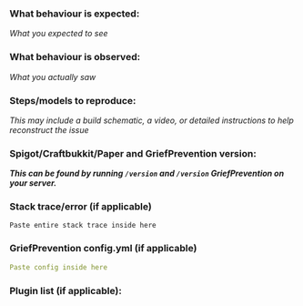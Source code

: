 ### What behaviour is expected:
_What you expected to see_
### What behaviour is observed:
_What you actually saw_
### Steps/models to reproduce:
_This may include a build schematic, a video, or detailed instructions to help reconstruct the issue_

### Spigot/Craftbukkit/Paper and GriefPrevention version:
___This can be found by running `/version` and `/version` GriefPrevention on your server.___


### Stack trace/error (if applicable)

```
Paste entire stack trace inside here
```

### GriefPrevention config.yml (if applicable)

```yml
Paste config inside here
```

### Plugin list (if applicable):
